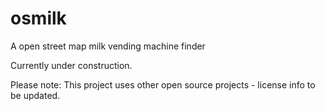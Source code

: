 # osmilk
A open street map milk vending machine finder 

Currently under construction. 

Please note: This project uses other open source projects - license info to be updated. 

